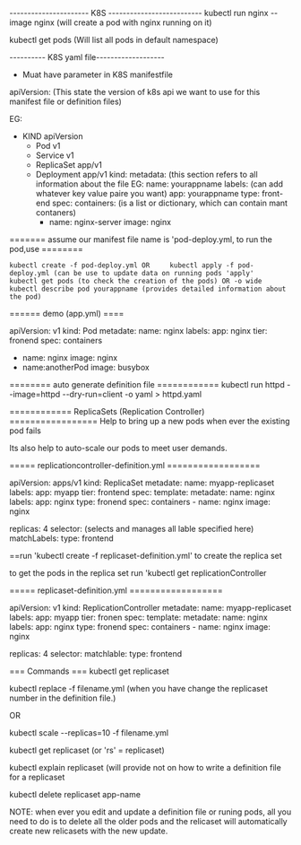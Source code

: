 ---------------------- K8S --------------------------
kubectl run nginx --image nginx (will create a pod with nginx running on it)

kubectl get pods (Will list all pods in default namespace)



---------- K8S yaml file-------------------
- Muat have parameter in K8S manifestfile

apiVersion: (This state the version of k8s api we want to use for this manifest file or definition files)

EG:
- KIND                          apiVersion
	- Pod                         v1
	- Service                     v1
	- ReplicaSet                  app/v1       
	- Deployment                  app/v1 
kind:
metadata: (this section refers to all information about the file
	EG:
		name: yourappname
		labels: (can add whatever key value paire you want)
			app: yourappname
			type: front-end
spec:
	containers: (is a list or dictionary, which can contain mant contaners)
		- name: nginx-server
		  image: nginx

======= assume our manifest file name is 'pod-deploy.yml, to run the pod,use ========

	kubectl create -f pod-deploy.yml OR 	kubectl apply -f pod-deploy.yml (can be use to update data on running pods 'apply'
	kubectl get pods (to check the creation of the pods) OR -o wide
	kubectl describe pod yourappname (provides detailed information about the pod)




====== demo (app.yml) ====

apiVersion: v1
kind: Pod
metadate:
  name: nginx
  labels:
    app: nginx
    tier: fronend
spec:
  containers
  - name: nginx
    image: nginx
  - name:anotherPod
    image: busybox 


======== auto generate definition file ============
kubectl run httpd --image=httpd --dry-run=client -o yaml > httpd.yaml



============ ReplicaSets (Replication Controller) =================
Help to bring up a new pods when ever the existing pod fails

Its also help to auto-scale our pods to meet user demands.


===== replicationcontroller-definition.yml ==================

apiVersion: apps/v1
kind: ReplicaSet
metadate:
  name: myapp-replicaset
  labels:
    app: myapp
    tier: frontend
spec:
  template:
    metadate:
       name: nginx
       labels:
         app: nginx
         type: fronend
    spec:
     containers
     - name: nginx
       image: nginx

  replicas: 4
  selector:                    (selects and manages all lable specified here)
    matchLabels:
       type: frontend


==run 'kubectl create -f replicaset-definition.yml' to create the replica set

to get the pods in the replica set
	run 'kubectl get replicationController



===== replicaset-definition.yml ==================

apiVersion: v1
kind: ReplicationController
metadate:
  name: myapp-replicaset
  labels:
    app: myapp
    tier: fronen
spec:
  template:
    metadate:
       name: nginx
       labels:
         app: nginx
         type: fronend
    spec:
     containers
     - name: nginx
     image: nginx

  replicas: 4
   selector:
    matchlable:
       type: frontend



=== Commands ===
kubectl get replicaset

kubectl replace -f filename.yml (when you have change the replicaset number in the definition file.)

  OR

kubectl scale --replicas=10 -f filename.yml

kubectl get replicaset (or 'rs' = replicaset)

kubectl explain replicaset (will provide not on how to write a definition file for a replicaset

kubectl delete replicaset app-name


NOTE:
	when ever you edit and update a definition file or runing pods, all you need to do is to delete all the older pods and the relicaset will automatically create new relicasets with the new update.
